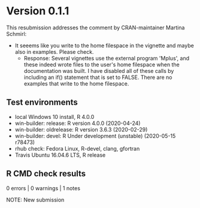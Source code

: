 # Version 0.1.1

This resubmission addresses the comment by CRAN-maintainer Martina Schmirl:

* It seeems like you write to the home filespace in the vignette and maybe also
  in examples. Please check.
  + Response:
    Several vignettes use the external program 'Mplus', and these indeed wrote
    files to the user's home filespace when the documentation was built.
    I have disabled all of these calls by including an if() statement that is
    set to FALSE. There are no examples that write to the home filespace.

## Test environments

* local Windows 10 install, R 4.0.0
* win-builder: release: R version 4.0.0 (2020-04-24)
* win-builder: oldrelease: R version 3.6.3 (2020-02-29)
* win-builder: devel: R Under development (unstable) (2020-05-15 r78473)
* rhub check: Fedora Linux, R-devel, clang, gfortran
* Travis Ubuntu 16.04.6 LTS, R release

## R CMD check results

0 errors | 0 warnings | 1 notes

NOTE: New submission

